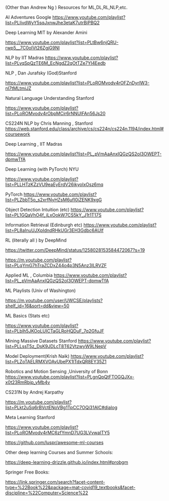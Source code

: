 (Other than Andrew Ng )
Resources for ML,DL,RL,NLP,etc.

AI Adventures Google 
https://www.youtube.com/playlist?list=PLIivdWyY5sqJxnwJhe3etaK7utrBiPBQ2

Deep Learning MIT by Alexander Amini

https://www.youtube.com/playlist?list=PLtBw6njQRU-rwp5__7C0oIVt26ZgjG9NI

NLP by IIT Madras
https://www.youtube.com/playlist?list=PLyqSpQzTE6M_EcNgdZ2qOtTZe7YI4Eedb

NLP , Dan Jurafsky (God)Stanford

https://www.youtube.com/playlist?list=PLoROMvodv4rOFZnDyrlW3-nI7tMLtmiJZ

Natural Language Understanding Stanford

https://www.youtube.com/playlist?list=PLoROMvodv4rObpMCir6rNNUlFAn56Js20

CS224N NLP by Chris Manning , Stanford
https://web.stanford.edu/class/archive/cs/cs224n/cs224n.1194/index.html#coursework

Deep Learning , IIT Madras

https://www.youtube.com/playlist?list=PL_pVmAaAnxIQGzQS2oI3OWEPT-dpmwTfA

Deep Learning (with PyTorch) NYU

https://www.youtube.com/playlist?list=PLLHTzKZzVU9eaEyErdV26ikyolxOsz6mq

PyTorch
https://www.youtube.com/playlist?list=PLZbbT5o_s2xrfNyHZsM6ufI0iZENK9xgG

Object Detection Intuition (etc)
https://www.youtube.com/playlist?list=PL1GQaVhO4f_jLxOokW7CS5kY_J1t1T17S

Information Retrieval (Edinburgh etc)
https://www.youtube.com/playlist?list=PL8aInuUJXpIdndRHkUGr3EH3Gdbc6AUlf

RL (literally all ) by DeepMind

https://twitter.com/DeepMind/status/1258028153584472067?s=19

https://m.youtube.com/playlist?list=PLqYmG7hTraZCDxZ44o4p3N5Anz3lLRVZF

Applied ML , Columbia 
https://www.youtube.com/playlist?list=PL_pVmAaAnxIQGzQS2oI3OWEPT-dpmwTfA

ML Playlists (Univ of Washington)

https://m.youtube.com/user/UWCSE/playlists?shelf_id=16&sort=dd&view=50

ML Basics (Stats etc)

https://www.youtube.com/playlist?list=PLblh5JKOoLUICTaGLRoHQDuF_7q2GfuJF

Mining Massive Datasets  Stanford
https://www.youtube.com/playlist?list=PLLssT5z_DsK9JDLcT8T62VtzwyW9LNepV

Model Deployment(Krish Naik)
https://www.youtube.com/playlist?list=PLZoTAELRMXVOAvUbePX1lTdxQR8EY35Z1

Robotics and Motion Sensing ,University of Bonn
https://www.youtube.com/playlist?list=PLgnQpQtFTOGQJXx-x0t23RmRbjp_yMb4v

CS231N by Andrej Karpathy

https://m.youtube.com/playlist?list=PLkt2uSq6rBVctENoVBg1TpCC7OQi31AlC#dialog

Meta Learning Stanford

https://www.youtube.com/playlist?list=PLoROMvodv4rMC6zfYmnD7UG3LVvwaITY5

https://github.com/luspr/awesome-ml-courses

Other deep learning Courses and Summer Schools:

https://deep-learning-drizzle.github.io/index.html#probgm

Springer Free Books:

https://link.springer.com/search?facet-content-type=%22Book%22&package=mat-covid19_textbooks&facet-discipline=%22Computer+Science%22
